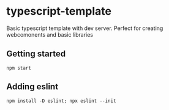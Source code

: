 # typescript-template
Basic typescript template with dev server. Perfect for creating webcomonents and basic libraries

## Getting started

`npm start`


## Adding eslint

`npm install -D eslint; npx eslint --init`

